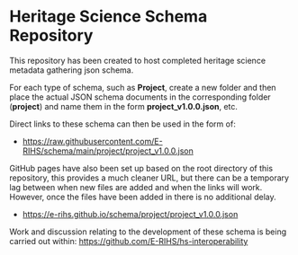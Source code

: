 # Heritage Science Schema Repository

This repository has been created to host completed heritage science metadata gathering json schema.

For each type of schema, such as **Project**, create a new folder and then place the actual JSON schema documents in the corresponding folder (**project**) and name them in the form **project_v1.0.0.json**, etc.

Direct links to these schema can then be used in the form of:
* https://raw.githubusercontent.com/E-RIHS/schema/main/project/project_v1.0.0.json

GitHub pages have also been set up based on the root directory of this repository, this provides a much cleaner URL, but there can be a temporary lag between when new files are added and when the links will work. However, once the files have been added in there is no additional delay. 
* https://e-rihs.github.io/schema/project/project_v1.0.0.json

Work and discussion relating to the development of these schema is being carried out within: https://github.com/E-RIHS/hs-interoperability
